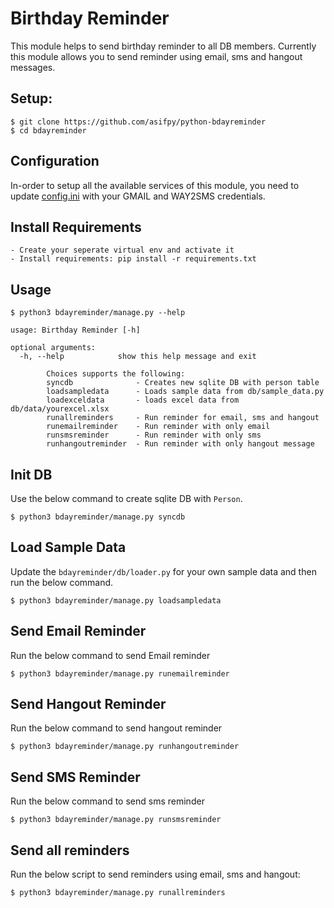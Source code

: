 Birthday Reminder
=================

This module helps to send birthday reminder to all DB members. Currently this module allows you to send reminder using email, sms and hangout messages.

Setup:
------

```shell
$ git clone https://github.com/asifpy/python-bdayreminder
$ cd bdayreminder
```

Configuration
-------------

In-order to setup all the available services of this module, you need to update [config.ini](https://github.com/asifpy/python-bdayreminder/blob/master/bdayreminder/config.ini) with your GMAIL and WAY2SMS credentials.


Install Requirements
--------------------
```
- Create your seperate virtual env and activate it
- Install requirements: pip install -r requirements.txt
```

Usage
-----

```shell
$ python3 bdayreminder/manage.py --help

usage: Birthday Reminder [-h]

optional arguments:
  -h, --help            show this help message and exit

        Choices supports the following:
        syncdb              - Creates new sqlite DB with person table
        loadsampledata      - Loads sample data from db/sample_data.py
        loadexceldata       - loads excel data from db/data/yourexcel.xlsx
        runallreminders     - Run reminder for email, sms and hangout
        runemailreminder    - Run reminder with only email
        runsmsreminder      - Run reminder with only sms
        runhangoutreminder  - Run reminder with only hangout message
```

Init DB
-------
Use the below command to create sqlite DB with `Person`.

```shell
$ python3 bdayreminder/manage.py syncdb
```

Load Sample Data
----------------

Update the `bdayreminder/db/loader.py` for your own sample data and then run the below command.

```shell
$ python3 bdayreminder/manage.py loadsampledata
```

Send Email Reminder
-------------------

Run the below command to send Email reminder

```shell
$ python3 bdayreminder/manage.py runemailreminder
```

Send Hangout Reminder
---------------------

Run the below command to send hangout reminder

```shell
$ python3 bdayreminder/manage.py runhangoutreminder
```

Send SMS Reminder
-----------------

Run the below command to send sms reminder

```shell
$ python3 bdayreminder/manage.py runsmsreminder
```


Send all reminders
------------------

Run the below script to send reminders using email, sms and hangout:

```shell
$ python3 bdayreminder/manage.py runallreminders
```

